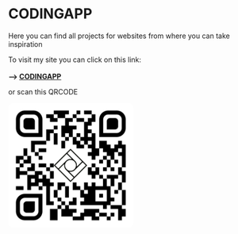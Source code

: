 # CODINGAPP
Here you can find all projects for websites from where you can take inspiration

To visit my site you can click on this link:
<br>
<br>
<strong>--> <a href="https://codingapp.net/">CODINGAPP</strong></a>
<br>
<p>or scan this QRCODE</p>
<img src="images/QRCode/qr-code.png" style="border-radius: 10px; width: 50%;">



